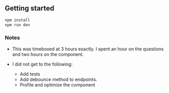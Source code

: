 ## Getting started

```bash
npm install
npm run dev
```

### Notes

- This was timeboxed at 3 hours exactly. I spent an hour on the questions and two hours on the component.

- I did not get to the following:
  - Add tests
  - Add debounce method to endpoints.
  - Profile and optimize the component
